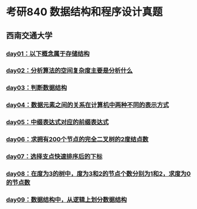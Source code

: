 <!--
 * @Autor: YeWei Wang
 * @Date: 2021-07-12 12:53:55
 * @WeChat: wj826036
 * @Motto: 求知若渴，虚心若愚
 * @Description: 
 * @LastEditTime: 2021-07-23 21:14:02
 * @Version: 1.0
 * @FilePath: \postgraduate-840\README.md
-->
# 考研840 数据结构和程序设计真题
## 西南交通大学


### [day01：以下概念属于存储结构](https://github.com/WangYeWei/postgraduate-840/issues/1)

### [day02：分析算法的空间复杂度主要是分析什么](https://github.com/WangYeWei/postgraduate-840/issues/2)

### [day03：判断数据结构](https://github.com/WangYeWei/postgraduate-840/issues/3)

### [day04：数据元素之间的关系在计算机中两种不同的表示方式](https://github.com/WangYeWei/postgraduate-840/issues/4)

### [day05：中缀表达式对应的前缀表达式](https://github.com/WangYeWei/postgraduate-840/issues/5)

### [day06：求拥有200个节点的完全二叉树的2度结点数](https://github.com/WangYeWei/postgraduate-840/issues/6)

### [day07：选择支点快速排序后的下标](https://github.com/WangYeWei/postgraduate-840/issues/7)

### [day08：在度为3的树中，度为3和2的节点个数分别为1和2，求度为0的节点数](https://github.com/WangYeWei/postgraduate-840/issues/8)

### [day09：数据结构中，从逻辑上划分数据结构](https://github.com/WangYeWei/postgraduate-840/issues/9)


